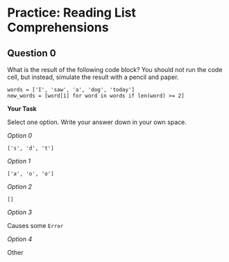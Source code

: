 # <i class="far fa-edit fa-fw"></i> Practice: Reading List Comprehensions

## Question 0

What is the result of the following code block? You should not run the code cell, but instead, simulate the result with a pencil and paper.

```{snippet}
words = ['I', 'saw', 'a', 'dog', 'today']
new_words = [word[1] for word in words if len(word) >= 2]
```

**<i class="far fa-edit fa-fw"></i> Your Task**

Select one option. Write your answer down in your own space.

_<i class="far fa-circle fa-fw"></i> Option 0_

```text
['s', 'd', 't']
```

_<i class="far fa-circle fa-fw"></i> Option 1_

```text
['a', 'o', 'o']

```

_<i class="far fa-circle fa-fw"></i> Option 2_

```text
[]
```

_<i class="far fa-circle fa-fw"></i> Option 3_

Causes some `Error`

_<i class="far fa-circle fa-fw"></i> Option 4_

Other
